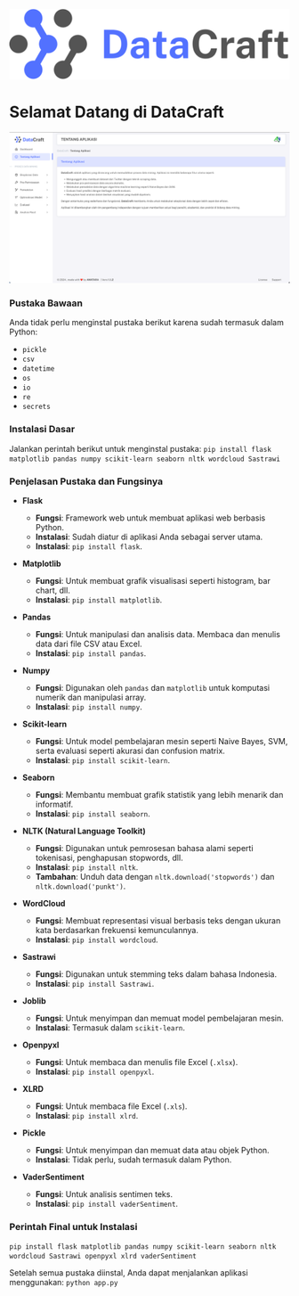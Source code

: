 ![alt text](https://raw.githubusercontent.com/ahmadngiliyun00/datacraft/refs/heads/main/static/img/Logo-DataCraft-Horizontal.png?token=GHSAT0AAAAAAC3LMYZOZWBBTA4V4BYYA3Z6Z3KD4EA)


# **Selamat Datang di DataCraft**

![alt text](https://raw.githubusercontent.com/ahmadngiliyun00/datacraft/refs/heads/main/static/img/Tentang-Aplikasi.png?token=GHSAT0AAAAAAC3LMYZOCRVMYFWDNL2BRX56Z3KD5JQ)

### **Pustaka Bawaan**

Anda tidak perlu menginstal pustaka berikut karena sudah termasuk dalam Python:

-   `pickle`
-   `csv`
-   `datetime`
-   `os`
-   `io`
-   `re`
-   `secrets`

### **Instalasi Dasar**

Jalankan perintah berikut untuk menginstal pustaka:
`pip install flask matplotlib pandas numpy scikit-learn seaborn nltk wordcloud Sastrawi`

### **Penjelasan Pustaka dan Fungsinya**

-  **Flask**
    
    -   **Fungsi**: Framework web untuk membuat aplikasi web berbasis Python.
    -   **Instalasi**: Sudah diatur di aplikasi Anda sebagai server utama.
    -   **Instalasi**: `pip install flask`.
-  **Matplotlib**
    
    -   **Fungsi**: Untuk membuat grafik visualisasi seperti histogram, bar chart, dll.
    -   **Instalasi**: `pip install matplotlib`.
-  **Pandas**
    
    -   **Fungsi**: Untuk manipulasi dan analisis data. Membaca dan menulis data dari file CSV atau Excel.
    -   **Instalasi**: `pip install pandas`.
-  **Numpy**
    
    -   **Fungsi**: Digunakan oleh `pandas` dan `matplotlib` untuk komputasi numerik dan manipulasi array.
    -   **Instalasi**: `pip install numpy`.
-  **Scikit-learn**
    
    -   **Fungsi**: Untuk model pembelajaran mesin seperti Naive Bayes, SVM, serta evaluasi seperti akurasi dan confusion matrix.
    -   **Instalasi**: `pip install scikit-learn`.
-  **Seaborn**
    
    -   **Fungsi**: Membantu membuat grafik statistik yang lebih menarik dan informatif.
    -   **Instalasi**: `pip install seaborn`.
-  **NLTK (Natural Language Toolkit)**
    
    -   **Fungsi**: Digunakan untuk pemrosesan bahasa alami seperti tokenisasi, penghapusan stopwords, dll.
    -   **Instalasi**: `pip install nltk`.
    -   **Tambahan**: Unduh data dengan `nltk.download('stopwords')` dan `nltk.download('punkt')`.
-  **WordCloud**
    
    -   **Fungsi**: Membuat representasi visual berbasis teks dengan ukuran kata berdasarkan frekuensi kemunculannya.
    -   **Instalasi**: `pip install wordcloud`.
-  **Sastrawi**
    
    -   **Fungsi**: Digunakan untuk stemming teks dalam bahasa Indonesia.
    -   **Instalasi**: `pip install Sastrawi`.


-   **Joblib**
    
    -   **Fungsi**: Untuk menyimpan dan memuat model pembelajaran mesin.
    -   **Instalasi**: Termasuk dalam `scikit-learn`.
-   **Openpyxl**
    
    -   **Fungsi**: Untuk membaca dan menulis file Excel (`.xlsx`).
    -   **Instalasi**: `pip install openpyxl`.
-   **XLRD**
    
    -   **Fungsi**: Untuk membaca file Excel (`.xls`).
    -   **Instalasi**: `pip install xlrd`.
-   **Pickle**
    
    -   **Fungsi**: Untuk menyimpan dan memuat data atau objek Python.
    -   **Instalasi**: Tidak perlu, sudah termasuk dalam Python.
-   **VaderSentiment**
    
    -   **Fungsi**: Untuk analisis sentimen teks.
    -   **Instalasi**: `pip install vaderSentiment`.

### **Perintah Final untuk Instalasi**
`pip install flask matplotlib pandas numpy scikit-learn seaborn nltk wordcloud Sastrawi openpyxl xlrd vaderSentiment`

Setelah semua pustaka diinstal, Anda dapat menjalankan aplikasi menggunakan:
`python app.py`
